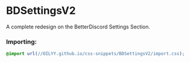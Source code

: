 # BDSettingsV2
A complete redesign on the BetterDiscord Settings Section.

### Importing:
```css
@import url(//OILYY.github.io/css-snippets/BDSettingsV2/import.css);

